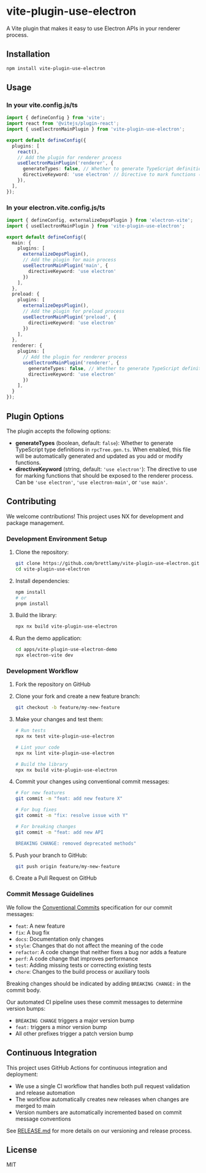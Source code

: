 # vite-plugin-use-electron

A Vite plugin that makes it easy to use Electron APIs in your renderer process.

## Installation

```bash
npm install vite-plugin-use-electron
```

## Usage

### In your vite.config.js/ts

```ts
import { defineConfig } from 'vite';
import react from '@vitejs/plugin-react';
import { useElectronMainPlugin } from 'vite-plugin-use-electron';

export default defineConfig({
  plugins: [
    react(),
    // Add the plugin for renderer process
    useElectronMainPlugin('renderer', {
      generateTypes: false, // Whether to generate TypeScript definitions (default: false)
      directiveKeyword: 'use electron' // Directive to mark functions (default: 'use electron')
    }),
  ],
});
```

### In your electron.vite.config.js/ts

```ts
import { defineConfig, externalizeDepsPlugin } from 'electron-vite';
import { useElectronMainPlugin } from 'vite-plugin-use-electron';

export default defineConfig({
  main: {
    plugins: [
      externalizeDepsPlugin(),
      // Add the plugin for main process
      useElectronMainPlugin('main', {
        directiveKeyword: 'use electron'
      })
    ],
  },
  preload: {
    plugins: [
      externalizeDepsPlugin(),
      // Add the plugin for preload process
      useElectronMainPlugin('preload', {
        directiveKeyword: 'use electron'
      })
    ],
  },
  renderer: {
    plugins: [
      // Add the plugin for renderer process
      useElectronMainPlugin('renderer', {
        generateTypes: false, // Whether to generate TypeScript definitions (default: false)
        directiveKeyword: 'use electron'
      })
    ],
  }
});
```

## Plugin Options

The plugin accepts the following options:

- **generateTypes** (boolean, default: `false`): Whether to generate TypeScript type definitions in `rpcTree.gen.ts`. When enabled, this file will be automatically generated and updated as you add or modify functions.
- **directiveKeyword** (string, default: `'use electron'`): The directive to use for marking functions that should be exposed to the renderer process. Can be `'use electron'`, `'use electron-main'`, or `'use main'`.

## Contributing

We welcome contributions! This project uses NX for development and package management.

### Development Environment Setup

1. Clone the repository:
   ```bash
   git clone https://github.com/brettlamy/vite-plugin-use-electron.git
   cd vite-plugin-use-electron
   ```

2. Install dependencies:
   ```bash
   npm install
   # or
   pnpm install
   ```

3. Build the library:
   ```bash
   npx nx build vite-plugin-use-electron
   ```

4. Run the demo application:
   ```bash
   cd apps/vite-plugin-use-electron-demo
   npx electron-vite dev
   ```

### Development Workflow

1. Fork the repository on GitHub
2. Clone your fork and create a new feature branch:
   ```bash
   git checkout -b feature/my-new-feature
   ```
3. Make your changes and test them:
   ```bash
   # Run tests
   npx nx test vite-plugin-use-electron
   
   # Lint your code
   npx nx lint vite-plugin-use-electron
   
   # Build the library
   npx nx build vite-plugin-use-electron
   ```

4. Commit your changes using conventional commit messages:
   ```bash
   # For new features
   git commit -m "feat: add new feature X"
   
   # For bug fixes
   git commit -m "fix: resolve issue with Y"
   
   # For breaking changes
   git commit -m "feat: add new API
   
   BREAKING CHANGE: removed deprecated methods"
   ```

5. Push your branch to GitHub:
   ```bash
   git push origin feature/my-new-feature
   ```

6. Create a Pull Request on GitHub

### Commit Message Guidelines

We follow the [Conventional Commits](https://www.conventionalcommits.org/) specification for our commit messages:

- `feat`: A new feature
- `fix`: A bug fix
- `docs`: Documentation only changes
- `style`: Changes that do not affect the meaning of the code
- `refactor`: A code change that neither fixes a bug nor adds a feature
- `perf`: A code change that improves performance
- `test`: Adding missing tests or correcting existing tests
- `chore`: Changes to the build process or auxiliary tools

Breaking changes should be indicated by adding `BREAKING CHANGE:` in the commit body.

Our automated CI pipeline uses these commit messages to determine version bumps:
- `BREAKING CHANGE` triggers a major version bump
- `feat:` triggers a minor version bump
- All other prefixes trigger a patch version bump

## Continuous Integration

This project uses GitHub Actions for continuous integration and deployment:

- We use a single CI workflow that handles both pull request validation and release automation
- The workflow automatically creates new releases when changes are merged to main
- Version numbers are automatically incremented based on commit message conventions

See [RELEASE.md](../../RELEASE.md) for more details on our versioning and release process.

## License

MIT 